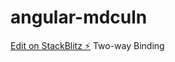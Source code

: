 # angular-mdculn

[Edit on StackBlitz ⚡️](https://stackblitz.com/edit/angular-mdculn)
Two-way Binding
